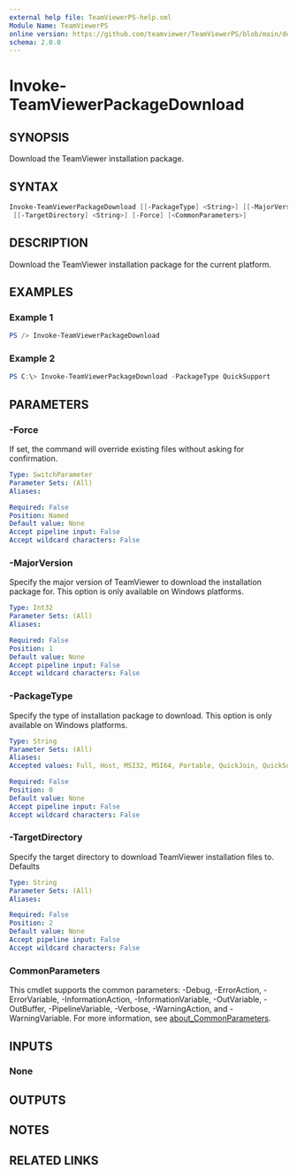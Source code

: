 ```yaml
---
external help file: TeamViewerPS-help.xml
Module Name: TeamViewerPS
online version: https://github.com/teamviewer/TeamViewerPS/blob/main/docs/Cmdlets_help/Invoke-TeamViewerPackageDownload.md
schema: 2.0.0
---
```


# Invoke-TeamViewerPackageDownload

## SYNOPSIS

Download the TeamViewer installation package.

## SYNTAX

```powershell
Invoke-TeamViewerPackageDownload [[-PackageType] <String>] [[-MajorVersion] <Int32>]
 [[-TargetDirectory] <String>] [-Force] [<CommonParameters>]
```

## DESCRIPTION

Download the TeamViewer installation package for the current platform.

## EXAMPLES

### Example 1

```powershell
PS /> Invoke-TeamViewerPackageDownload
```

### Example 2

```powershell
PS C:\> Invoke-TeamViewerPackageDownload -PackageType QuickSupport
```

## PARAMETERS

### -Force

If set, the command will override existing files without asking for
confirmation.

```yaml
Type: SwitchParameter
Parameter Sets: (All)
Aliases:

Required: False
Position: Named
Default value: None
Accept pipeline input: False
Accept wildcard characters: False
```

### -MajorVersion

Specify the major version of TeamViewer to download the installation package
for. This option is only available on Windows platforms.

```yaml
Type: Int32
Parameter Sets: (All)
Aliases:

Required: False
Position: 1
Default value: None
Accept pipeline input: False
Accept wildcard characters: False
```

### -PackageType

Specify the type of installation package to download. This option is only
available on Windows platforms.

```yaml
Type: String
Parameter Sets: (All)
Aliases:
Accepted values: Full, Host, MSI32, MSI64, Portable, QuickJoin, QuickSupport, Full64Bit

Required: False
Position: 0
Default value: None
Accept pipeline input: False
Accept wildcard characters: False
```

### -TargetDirectory

Specify the target directory to download TeamViewer installation files to.
Defaults 

```yaml
Type: String
Parameter Sets: (All)
Aliases:

Required: False
Position: 2
Default value: None
Accept pipeline input: False
Accept wildcard characters: False
```

### CommonParameters

This cmdlet supports the common parameters: -Debug, -ErrorAction, -ErrorVariable, -InformationAction, -InformationVariable, -OutVariable, -OutBuffer, -PipelineVariable, -Verbose, -WarningAction, and -WarningVariable. For more information, see [about_CommonParameters](http://go.microsoft.com/fwlink/?LinkID=113216).

## INPUTS

### None

## OUTPUTS

## NOTES

## RELATED LINKS

